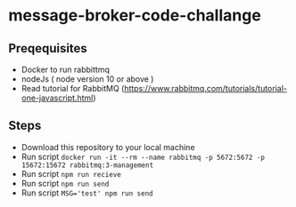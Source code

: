 # message-broker-code-challange

## Preqequisites

- Docker to run rabbittmq
- nodeJs ( node version 10 or above )
- Read tutorial for RabbitMQ (https://www.rabbitmq.com/tutorials/tutorial-one-javascript.html)
## Steps

- Download this repository to your local machine
- Run script `docker run -it --rm --name rabbitmq -p 5672:5672 -p 15672:15672 rabbitmq:3-management`
- Run script `npm run recieve`
- Run script `npm run send`
- Run script `MSG='test' npm run send`
